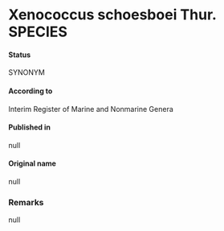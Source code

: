 Xenococcus schoesboei Thur. SPECIES
=======

#### Status
SYNONYM

#### According to
Interim Register of Marine and Nonmarine Genera

#### Published in
null

#### Original name
null

### Remarks
null
